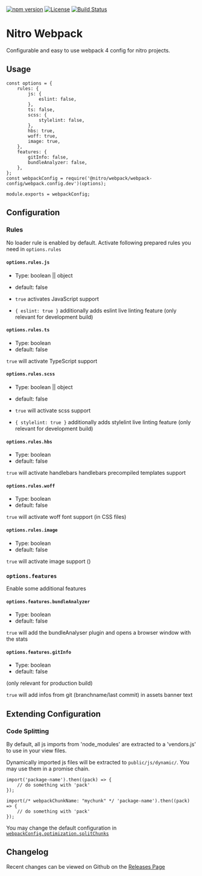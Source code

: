 [![npm version](https://badge.fury.io/js/%40nitro%2Fwebpack.svg)](https://badge.fury.io/js/%40nitro%2Fwebpack)
[![License](https://img.shields.io/badge/license-MIT-green.svg)](http://opensource.org/licenses/MIT)
[![Build Status](https://travis-ci.org/namics/generator-nitro.svg?branch=master)](https://travis-ci.org/namics/generator-nitro)

# Nitro Webpack

Configurable and easy to use webpack 4 config for nitro projects.

## Usage

```
const options = {
    rules: {
        js: {
            eslint: false,
        },
        ts: false,
        scss: {
            stylelint: false,
        },
        hbs: true,
        woff: true,
        image: true,
    },
    features: {
        gitInfo: false,
        bundleAnalyzer: false,
    },
};
const webpackConfig = require('@nitro/webpack/webpack-config/webpack.config.dev')(options);

module.exports = webpackConfig;
```

## Configuration

### Rules

No loader rule is enabled by default. Activate following prepared rules you need in `options.rules`

#### `options.rules.js`

-   Type: boolean || object
-   default: false

-   `true` activates JavaScript support
-   `{ eslint: true }` additionally adds eslint live linting feature (only relevant for development build)

#### `options.rules.ts`

-   Type: boolean
-   default: false

`true` will activate TypeScript support

#### `options.rules.scss`

-   Type: boolean || object
-   default: false

-   `true` will activate scss support
-   `{ stylelint: true }` additionally adds stylelint live linting feature (only relevant for development build)

#### `options.rules.hbs`

-   Type: boolean
-   default: false

`true` will activate handlebars handlebars precompiled templates support

#### `options.rules.woff`

-   Type: boolean
-   default: false

`true` will activate woff font support (in CSS files)

#### `options.rules.image`

-   Type: boolean
-   default: false

`true` will activate image support ()

### `options.features`

Enable some additional features

#### `options.features.bundleAnalyzer`

-   Type: boolean
-   default: false

`true` will add the bundleAnalyser plugin and opens a browser window with the stats

#### `options.features.gitInfo`

-   Type: boolean
-   default: false

(only relevant for production build)

`true` will add infos from git (branchname/last commit) in assets banner text

## Extending Configuration

### Code Splitting

By default, all js imports from 'node_modules' are extracted to a 'vendors.js' to use in your view files.

Dynamically imported js files will be extracted to `public/js/dynamic/`.
You may use them in a promise chain.

```
import('package-name').then((pack) => {
	// do something with 'pack'
});

import(/* webpackChunkName: "mychunk" */ 'package-name').then((pack) => {
	// do something with 'pack'
});
```

You may change the default configuration in [`webpackConfig.optimization.splitChunks`](https://webpack.js.org/configuration/optimization/#optimization-splitchunks)

## Changelog

Recent changes can be viewed on Github on the [Releases Page](https://github.com/namics/generator-nitro/releases)
